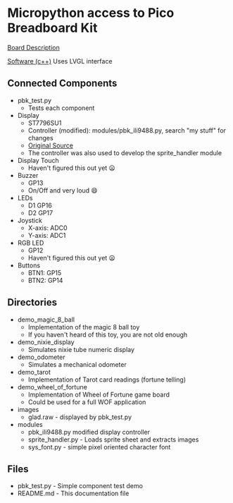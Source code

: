 # Micropython access to Pico Breadboard Kit

[Board Description](https://wiki.52pi.com/index.php?title=EP-0172)

[Software (c++)](https://github.com/geeekpi/pico_breadboard_kit/tree/pico2) Uses LVGL interface

## Connected Components
- pbk_test.py
  - Tests each component
- Display
  - ST7796SU1
  - Controller (modified): modules/pbk_ili9488.py, search "my stuff" for changes
  - [Original Source](https://github.com/QiaoTuCodes/MicroPython-_ILI9488/tree/main)
  - The controller was also used to develop the sprite_handler module
- Display Touch
  - Haven't figured this out yet :frowning:
- Buzzer
  - GP13
  - On/Off and very loud :smile:
- LEDs
  - D1 GP16
  - D2 GP17
- Joystick
  - X-axis: ADC0
  - Y-axis: ADC1
- RGB LED
  - GP12
  - Haven't figured this out yet :frowning:
- Buttons
  - BTN1: GP15
  - BTN2: GP14

## Directories

- demo_magic_8_ball
  - Implementation of the magic 8 ball toy
  - If you haven't heard of this toy, you are not old enough
- demo_nixie_display
  - Simulates nixie tube numeric display
- demo_odometer
  - Simulates a mechanical odometer
- demo_tarot
  - Implementation of Tarot card readings (fortune telling)
- demo_wheel_of_fortune
  - Implementation of Wheel of Fortune game board
  - Could be used for a full WOF application
- images
  - glad.raw - displayed by pbk_test.py
- modules
  - pbk_ili9488.py modified display controller
  - sprite_handler.py - Loads sprite sheet and extracts images
  - sys_font.py - simple pixel oriented character font

## Files

- pbk_test.py - Simple component test demo
- README.md - This documentation file
